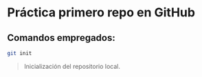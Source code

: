 # Práctica primero repo en GitHub

## Comandos empregados:

```bash
git init
```

> Inicialización del repositorio local.